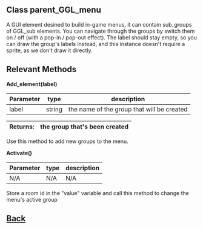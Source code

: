 ## Class parent_GGL_menu

A GUI element desined to build in-game menus, it can contain sub_groups of GGL_sub elements.
You can navigate through the groups by switch them on / off (with a pop-in / pop-out effect).
The label should stay empty, so you can draw the group's labels instead, and this instance doesn't require a sprite,
as we don't draw it directly.

## Relevant Methods


**Add_element(label)**

| Parameter   |  type   |              description                   |
|--           |       --|--                                          |
|    label    | string  | the name of the group that will be created |

| Returns:  | the group that's been created |
|--         |                             --|

Use this method to add new groups to the menu.

**Activate()**

| Parameter   |  type   |              description                   |
|--           |       --|--                                          |
|    N/A    | N/A  | N/A |

Store a room id in the "value" variable and call this method to change the menu's active group

## [Back](https://github.com/Ced30/GML-GUI-Library-GGL-Documentation/blob/main/API/Instance%20Classes.md)
